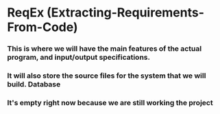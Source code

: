 # ReqEx (Extracting-Requirements-From-Code)


### This is where we will have the main features of the actual program, and input/output specifications.

### It will also store the source files for the system that we will build. Database

### It's empty right now because we are still working the project

